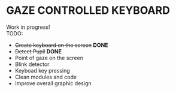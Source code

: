 <h1>GAZE CONTROLLED KEYBOARD</h1>
Work in progress!
<br>TODO:</br>
<ul>
<li><strike>Create keyboard on the screen</strike> <b>DONE</b></li>
<li><strike>Detect Pupil</strike> <b>DONE</b>
<li>Point of gaze on the screen</li>
<li>Blink detector</li>
<li>Keyboad key pressing</li>
<li>Clean modules and code</li>
<li>Improve overall graphic design</li>
</ul>